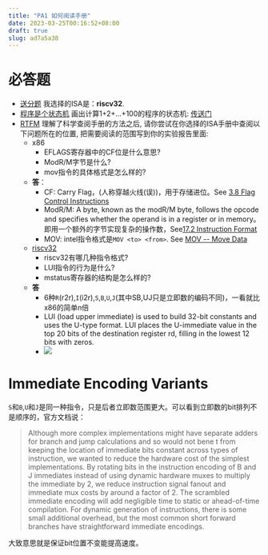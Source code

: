 ```yaml
---
title: "PA1 如何阅读手册"
date: 2023-03-25T00:16:52+08:00
draft: true
slug: ad7a5a38
---
```

# 必答题

* <u>送分题</u> 我选择的ISA是：**riscv32**.
* <u>程序是个状态机</u> 画出计算1+2+...+100的程序的状态机: [传送门](../303ab75d)
* <u>RTFM</u> 理解了科学查阅手册的方法之后, 请你尝试在你选择的ISA手册中查阅以下问题所在的位置, 把需要阅读的范围写到你的实验报告里面:
  * x86
    * EFLAGS寄存器中的CF位是什么意思?
    * ModR/M字节是什么?
    * mov指令的具体格式是怎么样的?
  * **答**：
    * CF: Carry Flag，(人称穿越火线(误))，用于存储进位。See [3.8 Flag Control Instructions](https://nju-projectn.github.io/i386-manual/s02_03.htm)
    * ModR/M: A byte, known as the modR/M byte, follows the opcode and specifies whether the operand is in a register or in memory。即用一个额外的字节实现复杂的操作数，See[17.2 Instruction Format](https://nju-projectn.github.io/i386-manual/s17_02.htm)
    * MOV: intel指令格式是`MOV <to> <from>`. See [MOV -- Move Data](https://nju-projectn.github.io/i386-manual/MOV.htm)
  * [riscv32](https://riscv.org/wp-content/uploads/2017/05/riscv-spec-v2.2.pdf)
    * riscv32有哪几种指令格式?
    * LUI指令的行为是什么?
    * mstatus寄存器的结构是怎么样的?
  * **答**
    * 6种`R`(r2r),`I`(i2r),`S`,`B`,`U`,`J`(其中SB,UJ只是立即数的编码不同)，一看就比x86的简单n倍
    * LUI (load upper immediate) is used to build 32-bit constants and uses the U-type format. LUI places the U-immediate value in the top 20 bits of the destination register rd, filling in the lowest 12 bits with zeros.
    * ![](/images/20230425110744.png)

# Immediate Encoding Variants
`S`和`B`,`U`和`J`是同一种指令，只是后者立即数范围更大。可以看到立即数的bit排列不是顺序的，官方文档说：

> Although more complex implementations might have separate adders for branch and jump calculations and so would not bene t from keeping the location of immediate bits constant across types of instruction, we wanted to reduce the hardware cost of the simplest implementations. By rotating bits in the instruction encoding of B and J immediates instead of using dynamic hardware muxes to multiply the immediate by 2, we reduce instruction signal fanout and immediate mux costs by around a factor of 2. The scrambled immediate encoding will add negligible time to static or ahead-of-time compilation. For dynamic generation of instructions, there is some small additional overhead, but the most common short forward branches have straightforward immediate encodings.

大致意思就是保证bit位置不变能提高速度。